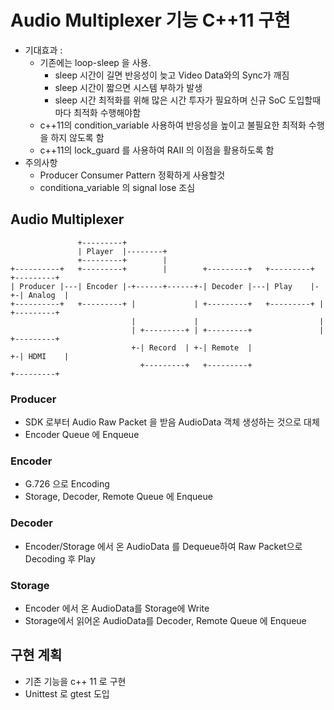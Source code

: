 # Audio Multiplexer 기능 C++11 구현

- 기대효과 :
  - 기존에는 loop-sleep 을 사용.
    - sleep 시간이 길면 반응성이 늦고 Video Data와의 Sync가 깨짐
    - sleep 시간이 짧으면 시스템 부하가 발생
    - sleep 시간 최적화를 위해 많은 시간 투자가 필요하며 신규 SoC 도입할때마다 최적화 수행해야함
  - c++11의 condition_variable 사용하여 반응성을 높이고 불필요한 최적화 수행을 하지 않도록 함
  - c++11의 lock_guard 를 사용하여 RAII 의 이점을 활용하도록 함
- 주의사항
  - Producer Consumer Pattern 정확하게 사용할것
  - conditiona_variable 의 signal lose 조심

## Audio Multiplexer


```
               +---------+             
               | Player  |--------+     
               +---------+        |                      
+----------+   +---------+        |        +---------+   +---------+   +---------+ 
| Producer |---| Encoder |-+------+------+-| Decoder |---| Play    |-+-| Analog  |
+----------+   +---------+ |             | +---------+   +---------+ | +---------+
                           |             |                           |            
                           | +---------+ | +---------+               | +---------+
                           +-| Record  | +-| Remote  |               +-| HDMI    |
                             +---------+   +---------+                 +---------+

```

### Producer
- SDK 로부터 Audio Raw Packet 을 받음
  AudioData 객체 생성하는 것으로 대체
- Encoder Queue 에 Enqueue

### Encoder
- G.726 으로 Encoding 
- Storage, Decoder, Remote Queue 에 Enqueue

### Decoder
- Encoder/Storage 에서 온 AudioData 를 Dequeue하여 Raw Packet으로 Decoding 후 Play

### Storage
- Encoder 에서 온 AudioData를 Storage에 Write
- Storage에서 읽어온 AudioData를 Decoder, Remote Queue 에 Enqueue

## 구현 계획
- 기존 기능을 c++ 11 로 구현
- Unittest 로  gtest 도입

